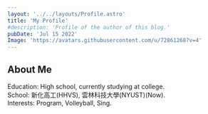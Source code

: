 ```yaml
---
layout: '../../layouts/Profile.astro'
title: 'My Profile'
#description: 'Profile of the author of this blog.'
pubDate: 'Jul 15 2022'
Image: 'https://avatars.githubusercontent.com/u/72861268?v=4'
---
```


## About Me

Education: High school, currently studying at college.  
School: 新化高工(HHVS), 雲林科技大學(NYUST)(Now).  
Interests: Program, Volleyball, Sing.
